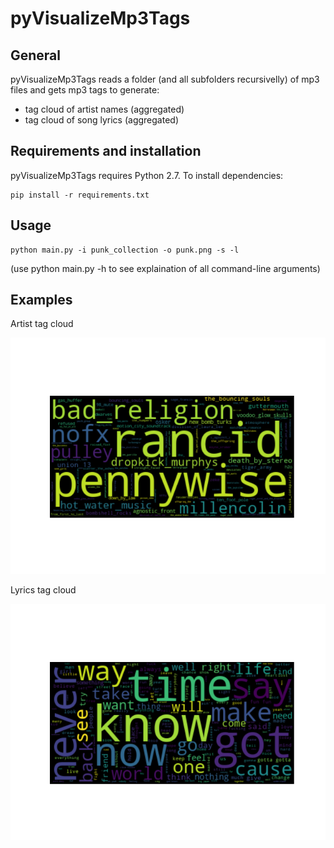 # pyVisualizeMp3Tags

## General
pyVisualizeMp3Tags reads a folder (and all subfolders recursivelly) of mp3 files
and gets mp3 tags to generate:
 * tag cloud of artist names (aggregated)
 * tag cloud of song lyrics (aggregated)

## Requirements and installation
pyVisualizeMp3Tags requires Python 2.7. To install dependencies:

```
pip install -r requirements.txt
```

## Usage
```
python main.py -i punk_collection -o punk.png -s -l
```

(use python main.py -h to see explaination of all command-line arguments)

## Examples
Artist tag cloud

![artist tag cloud example](data/punk.png)

Lyrics tag cloud

![lyrics tag cloud example](data/lyrics_punk.png)